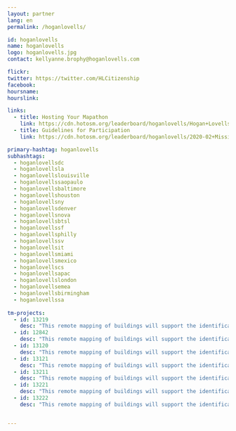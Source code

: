 ```yaml
---
layout: partner
lang: en
permalink: /hoganlovells/

id: hoganlovells
name: hoganlovells
logo: hoganlovells.jpg
contact: kellyanne.brophy@hoganlovells.com

flickr: 
twitter: https://twitter.com/HLCitizenship
facebook: 
hoursname:
hourslink:

links:
  - title: Hosting Your Mapathon
    link: https://cdn.hotosm.org/leaderboard/hoganlovells/Hogan+Lovells+TM4+Mapping+Materials.zip
  - title: Guidelines for Participation
    link: https://cdn.hotosm.org/leaderboard/hoganlovells/2020-02+Missing+Maps+Guidelines.pdf

primary-hashtag: hoganlovells
subhashtags:
  - hoganlovellsdc
  - hoganlovellsla
  - hoganlovellslouisville
  - hoganlovellssaopaulo
  - hoganlovellsbaltimore
  - hoganlovellshouston
  - hoganlovellsny
  - hoganlovellsdenver
  - hoganlovellsnova
  - hoganlovellsbtsl
  - hoganlovellssf
  - hoganlovellsphilly
  - hoganlovellssv
  - hoganlovellsit
  - hoganlovellsmiami
  - hoganlovellsmexico
  - hoganlovellscs
  - hoganlovellsapac
  - hoganlovellslondon
  - hoganlovellsemea
  - hoganlovellsbirmingham
  - hoganlovellssa
  
tm-projects:
  - id: 13219
    desc: "This remote mapping of buildings will support the identification and characterization of settlements, as well as the implementation of planned activities and largely the generation of data for humanitarian activities."
  - id: 12842
    desc: "This remote mapping of buildings will support the identification and characterization of settlements, as well as the implementation of planned activities and largely the generation of data for humanitarian activities."
  - id: 13120
    desc: "This remote mapping of buildings will support the identification and characterization of settlements, as well as the implementation of planned activities and largely the generation of data for humanitarian activities."
  - id: 13121
    desc: "This remote mapping of buildings will support the identification and characterization of settlements, as well as the implementation of planned activities and largely the generation of data for humanitarian activities."
  - id: 13211
    desc: "This remote mapping of buildings will support the identification and characterization of settlements, as well as the implementation of planned activities and largely the generation of data for humanitarian activities."
  - id: 13221
    desc: "This remote mapping of buildings will support the identification and characterization of settlements, as well as the implementation of planned activities and largely the generation of data for humanitarian activities."
  - id: 13222
    desc: "This remote mapping of buildings will support the identification and characterization of settlements, as well as the implementation of planned activities and largely the generation of data for humanitarian activities."


---
```

